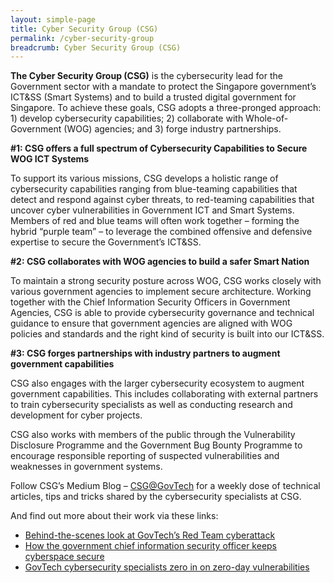 ```yaml
---
layout: simple-page
title: Cyber Security Group (CSG) 
permalink: /cyber-security-group
breadcrumb: Cyber Security Group (CSG) 
---
```


**The Cyber Security Group (CSG)** is the cybersecurity lead for the Government sector with a mandate to protect the Singapore government’s ICT&SS (Smart Systems) and to build a trusted digital government for Singapore. To achieve these goals, CSG adopts a three-pronged approach: 1) develop cybersecurity capabilities; 2) collaborate with Whole-of-Government (WOG) agencies; and 3) forge industry partnerships.

**#1: CSG offers a full spectrum of Cybersecurity Capabilities to Secure WOG ICT Systems**

To support its various missions, CSG develops a holistic range of cybersecurity capabilities ranging from blue-teaming capabilities that detect and respond against cyber threats, to red-teaming capabilities that uncover cyber vulnerabilities in Government ICT and Smart Systems. Members of red and blue teams will often work together – forming the hybrid “purple team” – to leverage the combined offensive and defensive expertise to secure the Government’s ICT&SS.

**#2: CSG collaborates with WOG agencies to build a safer Smart Nation**

To maintain a strong security posture across WOG, CSG works closely with various government agencies to implement secure architecture. Working together with the Chief Information Security Officers in Government Agencies, CSG is able to provide cybersecurity governance and technical guidance to ensure that government agencies are aligned with WOG policies and standards and the right kind of security is built into our ICT&SS.

**#3: CSG forges partnerships with industry partners to augment government capabilities**

CSG also engages with the larger cybersecurity ecosystem to augment government capabilities. This includes collaborating with external partners to train cybersecurity specialists as well as conducting research and development for cyber projects.

CSG also works with members of the public through the Vulnerability Disclosure Programme and the Government Bug Bounty Programme to encourage responsible reporting of suspected vulnerabilities and weaknesses in government systems.

Follow CSG’s Medium Blog – [CSG@GovTech](https://medium.com/csg-govtech) for a weekly dose of technical articles, tips and tricks shared by the cybersecurity specialists at CSG.

And find out more about their work via these links:
- [Behind-the-scenes look at GovTech’s Red Team cyberattack](https://www.tech.gov.sg/media/technews/behind-the-scenes-look-at-govtech%E2%80%99s-red-team-cyberattack)
- [How the government chief information security officer keeps cyberspace secure](https://www.tech.gov.sg/media/technews/how-the-government-chief-information-security-officer-keeps-cyberspace%20secure)
- [GovTech cybersecurity specialists zero in on zero-day vulnerabilities](https://www.tech.gov.sg/media/technews/cybersecurity-on-zero-day-vulnerabilities)
